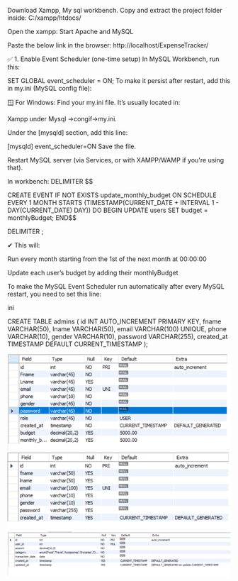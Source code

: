Download Xampp, My sql workbench.
Copy and extract the project folder inside: C:/xampp/htdocs/

Open the xampp: Start Apache and MySQL

Paste the below link in the browser:
http://localhost/ExpenseTracker/

✅ 1. Enable Event Scheduler (one-time setup)
In MySQL Workbench, run this:

SET GLOBAL event_scheduler = ON;
To make it persist after restart, add this in my.ini (MySQL config file):

🪟 For Windows:
Find your my.ini file.
It’s usually located in:

Xampp under Mysql ->congif->my.ini.

Under the [mysqld] section, add this line:

[mysqld]
event_scheduler=ON
Save the file.

Restart MySQL server (via Services, or with XAMPP/WAMP if you're using that).

In workbench:
DELIMITER $$

CREATE EVENT IF NOT EXISTS update_monthly_budget
ON SCHEDULE
    EVERY 1 MONTH
    STARTS (TIMESTAMP(CURRENT_DATE + INTERVAL 1 - DAY(CURRENT_DATE) DAY))
DO
BEGIN
    UPDATE users 
    SET budget = monthlyBudget;
END$$

DELIMITER ;

✔ This will:

Run every month starting from the 1st of the next month at 00:00:00

Update each user’s budget by adding their monthlyBudget

To make the MySQL Event Scheduler run automatically after every MySQL restart, you need to set this line:

ini


CREATE TABLE admins (
    id INT AUTO_INCREMENT PRIMARY KEY,
    fname VARCHAR(50),
    lname VARCHAR(50),
    email VARCHAR(100) UNIQUE,
    phone VARCHAR(10),
    gender VARCHAR(10),
    password VARCHAR(255),
    created_at TIMESTAMP DEFAULT CURRENT_TIMESTAMP
);

![alt text](image.png)
![alt text](image-1.png)
![alt text](image-2.png)
